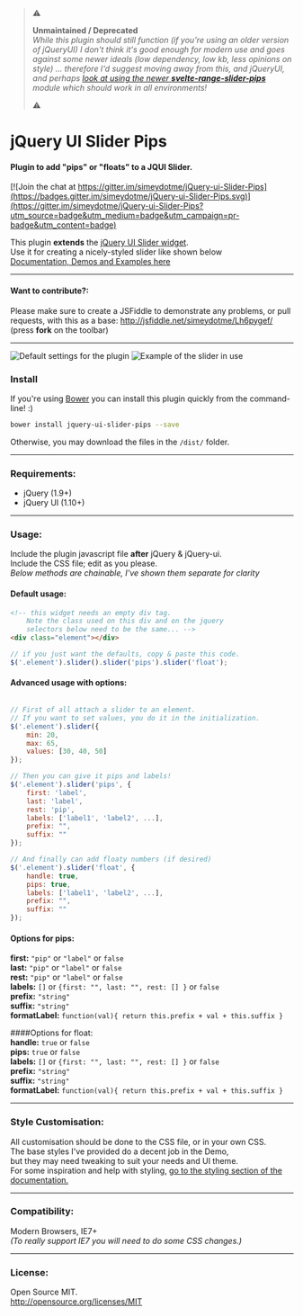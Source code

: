 > ⚠   
> 
> **Unmaintained / Deprecated**  
> _While this plugin should still function (if you're using an older version of jQueryUI) I don't think it's good enough for modern use and goes against some newer ideals (low dependency, low kb, less opinions on style) ... therefore I'd suggest moving away from this, and jQueryUI, and perhaps [look at using the newer **svelte-range-slider-pips**](https://github.com/simeydotme/svelte-range-slider-pips) module which should work in all environments!_
>
> ⚠

# jQuery UI Slider Pips
#### Plugin to add "pips" or "floats" to a JQUI Slider.

[![Join the chat at https://gitter.im/simeydotme/jQuery-ui-Slider-Pips](https://badges.gitter.im/simeydotme/jQuery-ui-Slider-Pips.svg)](https://gitter.im/simeydotme/jQuery-ui-Slider-Pips?utm_source=badge&utm_medium=badge&utm_campaign=pr-badge&utm_content=badge)
    
  
This plugin **extends** the [jQuery UI Slider widget](http://jqueryui.com/slider/).  
Use it for creating a nicely-styled slider like shown below  
[Documentation, Demos and Examples here](http://simeydotme.github.io/jQuery-ui-Slider-Pips/)

--- 

#### Want to contribute?:  
Please make sure to create a JSFiddle to demonstrate any problems, or pull requests, with this as a base: http://jsfiddle.net/simeydotme/Lh6pygef/ (press **fork** on the toolbar)

---

![Default settings for the plugin](http://files.simey.me/pips.jpg "Example of Pips plugin with default options")
![Example of the slider in use](https://cloud.githubusercontent.com/assets/2817396/3999716/d887ebf2-2952-11e4-9044-0c1b6baba99a.gif "Slider being used by a person with a mouse")

### Install
If you're using [Bower](http://bower.io) you can install this plugin quickly from the command-line! :)
```bash
bower install jquery-ui-slider-pips --save
```

Otherwise, you may download the files in the `/dist/` folder.

------------------------------------  
  
### Requirements:
  - jQuery (1.9+)
  - jQuery UI (1.10+)
  
------------------------------------  
  
### Usage:   
Include the plugin javascript file __after__ jQuery & jQuery-ui.   
Include the CSS file; edit as you please.  
_Below methods are chainable, I've shown them separate for clarity_
  
#### Default usage:

```html
<!-- this widget needs an empty div tag. 
    Note the class used on this div and on the jquery 
    selectors below need to be the same... -->
<div class="element"></div>
```

```javascript
// if you just want the defaults, copy & paste this code.
$('.element').slider().slider('pips').slider('float');
```

#### Advanced usage with options:
```javascript

// First of all attach a slider to an element. 
// If you want to set values, you do it in the initialization.
$('.element').slider({
    min: 20, 
    max: 65,
    values: [30, 40, 50]
});

// Then you can give it pips and labels!  
$('.element').slider('pips', {  
    first: 'label',  
    last: 'label',  
    rest: 'pip',  
    labels: ['label1', 'label2', ...],  
    prefix: "",  
    suffix: ""  
});

// And finally can add floaty numbers (if desired)  
$('.element').slider('float', {  
    handle: true,  
    pips: true,  
    labels: ['label1', 'label2', ...],  
    prefix: "",  
    suffix: ""  
});
```

#### Options for pips:  
**first:** `"pip"` or `"label"` or `false`  
**last:** `"pip"` or `"label"` or `false`  
**rest:** `"pip"` or `"label"` or `false`  
**labels:** `[]` or `{first: "", last: "", rest: [] }` or `false`  
**prefix:** `"string"`  
**suffix:** `"string"`  
**formatLabel:** `function(val){ return this.prefix + val + this.suffix }`  

####Options for float:  
**handle:** `true` or `false`  
**pips:** `true` or `false`  
**labels:** `[]` or `{first: "", last: "", rest: [] }` or `false`  
**prefix:** `"string"`  
**suffix:** `"string"`  
**formatLabel:** `function(val){ return this.prefix + val + this.suffix }`  


  
  
------------------------------------

### Style Customisation:  
All customisation should be done to the CSS file, or in your own CSS.  
The base styles I've provided do a decent job in the Demo,   
but they may need tweaking to suit your needs and UI theme.  
For some inspiration and help with styling, [go to the styling section of the documentation.](http://simeydotme.github.io/jQuery-ui-Slider-Pips/#styling)
  
------------------------------------

### Compatibility:   
Modern Browsers, IE7+   
_(To really support IE7 you will need to do some CSS changes.)_

------------------------------------

### License:  
Open Source MIT.  
http://opensource.org/licenses/MIT

